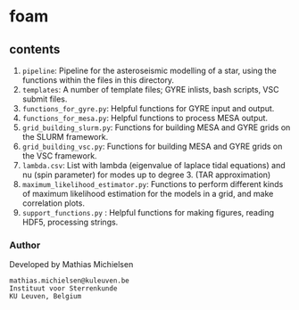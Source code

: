 # foam

## contents

1. `pipeline`: Pipeline for the asteroseismic modelling of a star, using the functions within the files in this directory.
2. `templates`: A number of template files; GYRE inlists, bash scripts, VSC submit files.
3. `functions_for_gyre.py`: Helpful functions for GYRE input and output.
4. `functions_for_mesa.py`: Helpful functions to process MESA output.
5. `grid_building_slurm.py`: Functions for building MESA and GYRE grids on the SLURM framework.
6. `grid_building_vsc.py`: Functions for building MESA and GYRE grids on the VSC framework.
7. `lambda.csv`: List with lambda (eigenvalue of laplace tidal equations) and nu (spin parameter) for modes up to degree 3. (TAR approximation)
8. `maximum_likelihood_estimator.py`: Functions to perform different kinds of maximum likelihood estimation for the models in a grid, and make correlation plots.
9. `support_functions.py` : Helpful functions for making figures, reading HDF5, processing strings.

### Author
Developed by Mathias Michielsen
```
mathias.michielsen@kuleuven.be
Instituut voor Sterrenkunde
KU Leuven, Belgium
```
